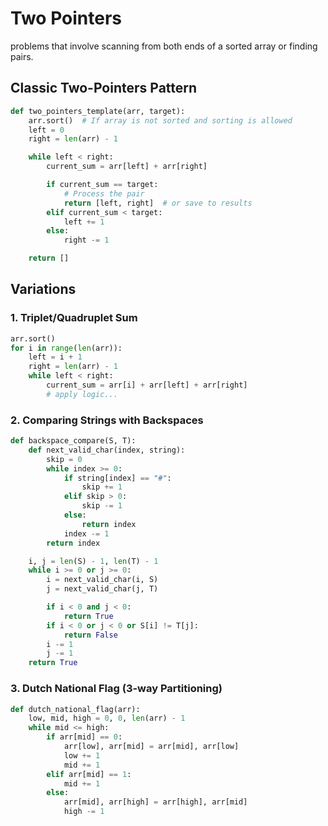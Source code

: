 # Two Pointers 
problems that involve scanning from both ends of a sorted array or finding pairs.

## Classic Two-Pointers Pattern

```python
def two_pointers_template(arr, target):
    arr.sort()  # If array is not sorted and sorting is allowed
    left = 0
    right = len(arr) - 1

    while left < right:
        current_sum = arr[left] + arr[right]

        if current_sum == target:
            # Process the pair
            return [left, right]  # or save to results
        elif current_sum < target:
            left += 1
        else:
            right -= 1

    return []
```

## Variations

### 1. Triplet/Quadruplet Sum
```python
arr.sort()
for i in range(len(arr)):
    left = i + 1
    right = len(arr) - 1
    while left < right:
        current_sum = arr[i] + arr[left] + arr[right]
        # apply logic...
```

### 2. Comparing Strings with Backspaces
```python
def backspace_compare(S, T):
    def next_valid_char(index, string):
        skip = 0
        while index >= 0:
            if string[index] == "#":
                skip += 1
            elif skip > 0:
                skip -= 1
            else:
                return index
            index -= 1
        return index

    i, j = len(S) - 1, len(T) - 1
    while i >= 0 or j >= 0:
        i = next_valid_char(i, S)
        j = next_valid_char(j, T)

        if i < 0 and j < 0:
            return True
        if i < 0 or j < 0 or S[i] != T[j]:
            return False
        i -= 1
        j -= 1
    return True
```

### 3. Dutch National Flag (3-way Partitioning)
```python
def dutch_national_flag(arr):
    low, mid, high = 0, 0, len(arr) - 1
    while mid <= high:
        if arr[mid] == 0:
            arr[low], arr[mid] = arr[mid], arr[low]
            low += 1
            mid += 1
        elif arr[mid] == 1:
            mid += 1
        else:
            arr[mid], arr[high] = arr[high], arr[mid]
            high -= 1
```

